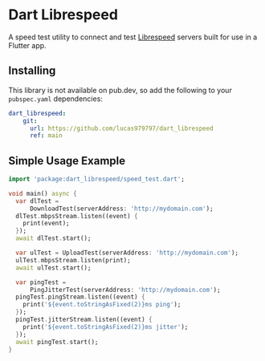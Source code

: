 # Dart Librespeed

A speed test utility to connect and test [Librespeed](https://github.com/librespeed/speedtest) servers built for use in a Flutter app.

## Installing

This library is not available on pub.dev, so add the following to your `pubspec.yaml` dependencies:

```yaml
dart_librespeed:
    git:
      url: https://github.com/lucas979797/dart_librespeed
      ref: main
```

## Simple Usage Example

```dart
import 'package:dart_librespeed/speed_test.dart';

void main() async {
  var dlTest =
      DownloadTest(serverAddress: 'http://mydomain.com');
  dlTest.mbpsStream.listen((event) {
    print(event);
  });
  await dlTest.start();

  var ulTest = UploadTest(serverAddress: 'http://mydomain.com');
  ulTest.mbpsStream.listen(print);
  await ulTest.start();

  var pingTest =
      PingJitterTest(serverAddress: 'http://mydomain.com');
  pingTest.pingStream.listen((event) {
    print('${event.toStringAsFixed(2)}ms ping');
  });
  pingTest.jitterStream.listen((event) {
    print('${event.toStringAsFixed(2)}ms jitter');
  });
  await pingTest.start();
}
```
